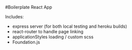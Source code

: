 #Boilerplate React App

Includes:
- express server (for both local testing and heroku builds)
- react-router to handle page linking
- applicationStyles loading / custom scss
- Foundation.js 
